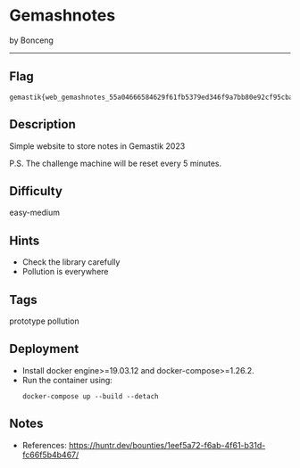 # Gemashnotes

by Bonceng

---

## Flag

```
gemastik{web_gemashnotes_55a04666584629f61fb5379ed346f9a7bb80e92cf95cba72}
```

## Description
Simple website to store notes in Gemastik 2023

P.S. The challenge machine will be reset every 5 minutes.

## Difficulty
easy-medium

## Hints
* Check the library carefully
* Pollution is everywhere

## Tags
prototype pollution

## Deployment
- Install docker engine>=19.03.12 and docker-compose>=1.26.2.
- Run the container using:
    ```
    docker-compose up --build --detach
    ```

## Notes
- References: https://huntr.dev/bounties/1eef5a72-f6ab-4f61-b31d-fc66f5b4b467/
